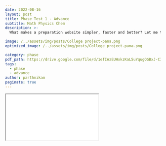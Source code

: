 ```yaml
---
date: 2022-08-16
layout: post
title: Phase Test 1 - Advance
subtitle: Math Physics Chem
description: >-
  What makes a preparation website simpler, faster and better? Let me tell you ... 

image: /../assets/img/posts/College project-pana.png
optimized_image: /../assets/img/posts/College project-pana.png

category: phase 
pdf_path: https://drive.google.com/file/d/1efIAzEUHxkzKaL5uYqugOGBxJ-CIIhfu/preview?usp=drive_link
tags:
  - phase
  - advance
author: parthnikam
paginate: true
---
```


<iframe class="embed-pdf" src="{{ page.pdf_path }}#toolbar=0" seamless="seamless" scrolling="no" style="overflow:hidden"></iframe>



